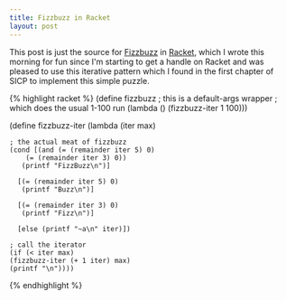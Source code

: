 ```yaml
---
title: Fizzbuzz in Racket
layout: post
---
```


This post is just the source for [Fizzbuzz](http://en.wikipedia.org/wiki/Fizzbuzz) in [Racket](http://racket-lang.org), which I wrote this morning for fun since I'm starting to get a handle on Racket and was pleased to use this iterative pattern which I found in the first chapter of SICP to implement this simple puzzle.

{% highlight racket %}
(define fizzbuzz
; this is a default-args wrapper
; which does the usual 1-100 run
  (lambda ()
    (fizzbuzz-iter 1 100)))

(define fizzbuzz-iter
  (lambda (iter max)

    ; the actual meat of fizzbuzz
    (cond [(and (= (remainder iter 5) 0) 
		(= (remainder iter 3) 0)) 
	   (printf "FizzBuzz\n")]
	  
	  [(= (remainder iter 5) 0) 
	   (printf "Buzz\n")]

	  [(= (remainder iter 3) 0) 
	   (printf "Fizz\n")]

	  [else (printf "~a\n" iter)])

    ; call the iterator
    (if (< iter max) 
	(fizzbuzz-iter (+ 1 iter) max) 
	(printf "\n"))))
{% endhighlight %}
